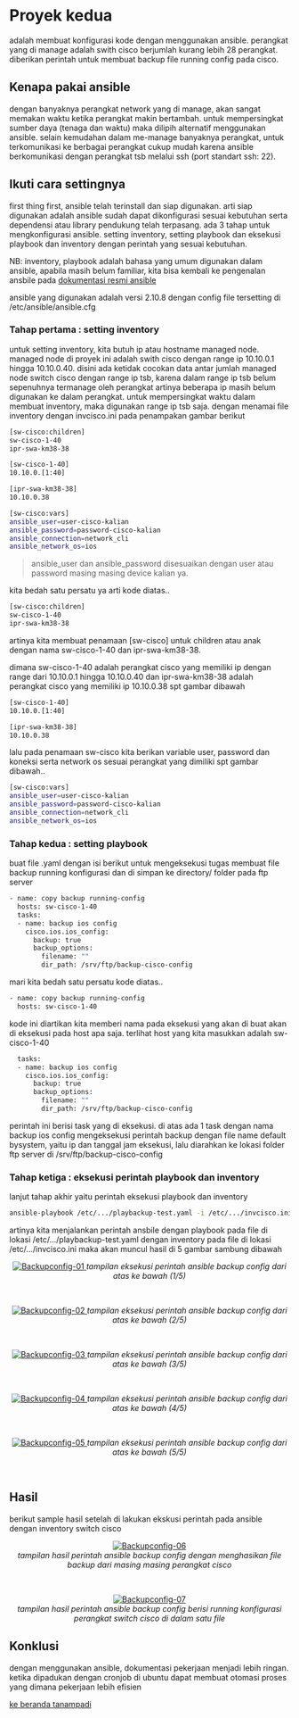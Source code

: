 # Proyek kedua
adalah membuat konfigurasi kode dengan menggunakan ansible. perangkat yang di manage adalah swith cisco berjumlah kurang lebih 28 perangkat. diberikan perintah untuk membuat backup file running config pada cisco.<br>

## Kenapa pakai ansible
dengan banyaknya perangkat network yang di manage, akan sangat memakan waktu ketika perangkat makin bertambah. untuk mempersingkat sumber daya (tenaga dan waktu) maka dilipih alternatif menggunakan ansible. 
selain kemudahan dalam me-manage banyaknya perangkat, untuk terkomunikasi ke berbagai perangkat cukup mudah karena ansible berkomunikasi dengan perangkat tsb melalui ssh (port standart ssh: 22).

## Ikuti cara settingnya
first thing first, ansible telah terinstall dan siap digunakan. arti siap digunakan adalah ansible sudah dapat dikonfigurasi sesuai kebutuhan serta dependensi atau library pendukung telah terpasang. 
ada 3 tahap untuk mengkonfigurasi ansible. setting inventory, setting playbook dan eksekusi playbook dan inventory dengan perintah yang sesuai kebutuhan. 

NB: inventory, playbook adalah bahasa yang umum digunakan dalam ansible, apabila masih belum familiar, kita bisa kembali ke pengenalan ansbile pada <a href="https://docs.ansible.com/"> dokumentasi resmi ansible</a>

ansible yang digunakan adalah versi 2.10.8 dengan config file tersetting di /etc/ansible/ansible.cfg

### Tahap pertama : setting inventory
untuk setting inventory, kita butuh ip atau hostname managed node. managed node di proyek ini adalah swith cisco dengan range ip 10.10.0.1 hingga 10.10.0.40. disini ada ketidak cocokan data antar jumlah managed node switch cisco dengan range ip tsb, karena dalam range ip tsb belum sepenuhnya termanage oleh perangkat artinya beberapa ip masih belum digunakan ke dalam perangkat. untuk mempersingkat waktu dalam membuat inventory, maka digunakan range ip tsb saja. 
dengan menamai file inventory dengan invcisco.ini pada penampakan gambar berikut

```bash
[sw-cisco:children]
sw-cisco-1-40
ipr-swa-km38-38

[sw-cisco-1-40]
10.10.0.[1:40]

[ipr-swa-km38-38]
10.10.0.38

[sw-cisco:vars]
ansible_user=user-cisco-kalian
ansible_password=password-cisco-kalian
ansible_connection=network_cli
ansible_network_os=ios
```
  > ansible_user dan ansible_password disesuaikan dengan user atau password masing masing device kalian ya. 

kita bedah satu persatu ya arti kode diatas.. 

```bash
[sw-cisco:children]
sw-cisco-1-40
ipr-swa-km38-38
```
artinya kita membuat penamaan [sw-cisco] untuk children atau anak dengan nama sw-cisco-1-40 dan ipr-swa-km38-38.

dimana sw-cisco-1-40 adalah perangkat cisco yang memiliki ip dengan range dari 10.10.0.1 hingga 10.10.0.40 dan ipr-swa-km38-38 adalah perangkat cisco yang memiliki ip 10.10.0.38 spt gambar dibawah
```bash
[sw-cisco-1-40]
10.10.0.[1:40]

[ipr-swa-km38-38]
10.10.0.38
```

lalu pada penamaan sw-cisco kita berikan variable user, password dan koneksi serta network os sesuai perangkat yang dimiliki spt gambar dibawah.. 

```bash
[sw-cisco:vars]
ansible_user=user-cisco-kalian
ansible_password=password-cisco-kalian
ansible_connection=network_cli
ansible_network_os=ios
```

### Tahap kedua : setting playbook
buat file .yaml dengan isi berikut untuk mengeksekusi tugas membuat file backup running konfigurasi dan di simpan ke directory/ folder pada ftp server
```bash
- name: copy backup running-config
  hosts: sw-cisco-1-40
  tasks:
  - name: backup ios config
    cisco.ios.ios_config:
      backup: true
      backup_options:
        filename: ""
        dir_path: /srv/ftp/backup-cisco-config
```

mari kita bedah satu persatu kode diatas.. 

```bash
- name: copy backup running-config
  hosts: sw-cisco-1-40
```
kode ini diartikan kita memberi nama pada eksekusi yang akan di buat akan di eksekusi pada host apa saja. terlihat host yang kita masukkan adalah sw-cisco-1-40

```bash
  tasks:
  - name: backup ios config
    cisco.ios.ios_config:
      backup: true
      backup_options:
        filename: ""
        dir_path: /srv/ftp/backup-cisco-config
```
perintah ini berisi task yang di eksekusi. di atas ada 1 task dengan nama backup ios config mengeksekusi perintah backup dengan file name default bysystem, yaitu ip dan tanggal jam eksekusi, lalu diarahkan ke lokasi folder ftp server di /srv/ftp/backup-cisco-config

### Tahap ketiga : eksekusi perintah playbook dan inventory
lanjut tahap akhir yaitu perintah eksekusi playbook dan inventory

```bash
ansible-playbook /etc/.../playbackup-test.yaml -i /etc/.../invcisco.ini
```
artinya kita menjalankan perintah ansbile dengan playbook pada file di lokasi /etc/.../playbackup-test.yaml dengan inventory pada file di lokasi /etc/.../invcisco.ini maka akan muncul hasil di 5 gambar sambung dibawah

<p align="center">
  <a href="https://github.com/mindatama/tanampadi">
    <img src="https://github.com/mindatama/tanampadi/blob/main/img/backup%20config%2001.png" alt="Backupconfig-01">
  </a>
  <i>tampilan eksekusi perintah ansible backup config dari atas ke bawah (1/5)</i>
</p>
<br>
<p align="center">
  <a href="https://github.com/mindatama/tanampadi">
    <img src="https://github.com/mindatama/tanampadi/blob/main/img/backup%20config%2002.png" alt="Backupconfig-02">
  </a>
  <i>tampilan eksekusi perintah ansible backup config dari atas ke bawah (2/5)</i>
</p>
<br>
<p align="center">
  <a href="https://github.com/mindatama/tanampadi">
    <img src="https://github.com/mindatama/tanampadi/blob/main/img/backup%20config%2003.png" alt="Backupconfig-03">
  </a>
  <i>tampilan eksekusi perintah ansible backup config dari atas ke bawah (3/5)</i>
</p>
<br>
<p align="center">
  <a href="https://github.com/mindatama/tanampadi">
    <img src="https://github.com/mindatama/tanampadi/blob/main/img/backup%20config%2004.png" alt="Backupconfig-04">
  </a>
  <i>tampilan eksekusi perintah ansible backup config dari atas ke bawah (4/5)</i>
</p>
<br>
<p align="center">
  <a href="https://github.com/mindatama/tanampadi">
    <img src="https://github.com/mindatama/tanampadi/blob/main/img/backup%20config%2005.png" alt="Backupconfig-05">
  </a>
  <i>tampilan eksekusi perintah ansible backup config dari atas ke bawah (5/5)</i>
</p>
<br>

## Hasil 
berikut sample hasil setelah di lakukan ekskusi perintah pada ansible dengan inventory switch cisco
<p align="center">
  <a href="https://github.com/mindatama/tanampadi">
    <img src="https://github.com/mindatama/tanampadi/blob/main/img/backup%20config%2006.png" alt="Backupconfig-06">
  </a><br>
  <i>tampilan hasil perintah ansible backup config dengan menghasikan file backup dari masing masing perangkat cisco</i>
</p>
<br>
<p align="center">
  <a href="https://github.com/mindatama/tanampadi">
    <img src="https://github.com/mindatama/tanampadi/blob/main/img/backup%20config%2007.png" alt="Backupconfig-07">
  </a><br>
  <i>tampilan hasil perintah ansible backup config berisi running konfigurasi perangkat switch cisco di dalam satu file</i></p>

## Konklusi 
dengan menggunakan ansible, dokumentasi pekerjaan menjadi lebih ringan. ketika dipadukan dengan cronjob di ubuntu dapat membuat otomasi proses yang dimana pekerjaan lebih efisien

<a href="https://github.com/mindatama/tanampadi">ke beranda tanampadi</a>